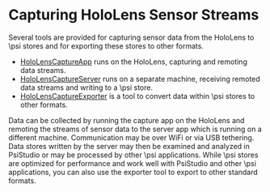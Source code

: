 ﻿# Capturing HoloLens Sensor Streams

Several tools are provided for capturing sensor data from the HoloLens to \psi stores and for exporting these stores to other formats.

* [HoloLensCaptureApp](.\HoloLensCaptureApp) runs on the HoloLens, capturing and remoting data streams.
* [HoloLensCaptureServer](.\HoloLensCaptureServer) runs on a separate machine, receiving remoted data streams and writing to a \psi store.
* [HoloLensCaptureExporter](.\HoloLensCaptureExporter) is a tool to convert data within \psi stores to other formats.

Data can be collected by running the capture app on the HoloLens and remoting the streams of sensor data to the server app which is running on a different machine. Communication may be over WiFi or via USB tethering. Data stores written by the server may then be examined and analyzed in PsiStudio or may be processed by other \psi applications. While \psi stores are optimized for performance and work well with PsiStudio and other \psi applications, you can also use the exporter tool to export to other standard formats.
